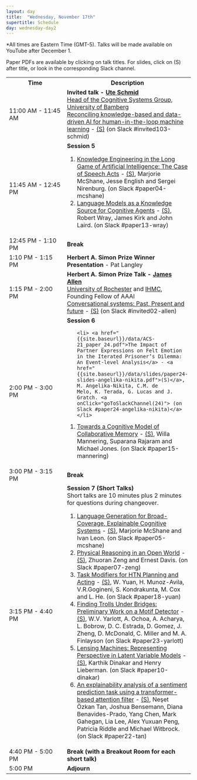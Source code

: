 ```yaml
---
layout: day
title:  "Wednesday, November 17th"
supertitle: Schedule
day: wednesday-day2
---
```



*All times are Eastern Time (GMT-5). Talks will be made available on
 YouTube after December 1.

Paper PDFs are available by clicking on talk titles. For slides, click on
(S) after title, or look in the corresponding Slack channel.

<!-- You can watch the 
     [recorded talks](https://www.youtube.com/playlist?list=PL-1wKlUbAzGTjZjLcOduALuoZ3aupVSqe) for this day.  (FIX LINK) -->

<table>
<tr>
<th width=190px> Time </th>
<th> Description </th>
</tr>
<tr>
  <td> <span class="schedtime"> 11:00 AM - 11:45 AM </span></td><td> 
<b>  Invited talk - <a href="{{site.baseurl}}/speakers/ute_schmid/">Ute Schmid</a> </b><br>
<a href="https://www.uni-bamberg.de/en/cogsys/schmid/">Head of the Cognitive Systems Group, University of Bamberg</a>
<br><a href="{{site.baseurl}}/talks/#schmid">Reconciling knowledge-based and data-driven AI for human-in-the-loop
  machine learning</a>  - <a href="{{site.baseurl}}/data/slides/invited-schmid-slides.pdf">(S)</a><a onClick="goToSlackChannel(103)"> (on Slack #invited103-schmid)</a>
  </td>
  </tr>

<tr>
  <td id="session5"> <span class="schedtime"> 11:45 AM - 12:45 PM </span></td><td> <b> Session 5</b>
<!-- ###### Chaired by TBD -->
  <ol>
   <li> <a href="{{site.baseurl}}/data/ACS-21_paper_4.pdf">Knowledge
  Engineering in the Long Game of Artificial Intelligence: The Case of
  Speech Acts</a> - <a href="{{site.baseurl}}/data/slides/paper04-slides-mcshane.pdf">(S)</a>, Marjorie McShane, Jesse
   English and Sergei Nirenburg. <a onClick="goToSlackChannel(4)"> (on Slack #paper04-mcshane)</a></li>
   <li> <a href="{{site.baseurl}}/data/ACS-21_paper_13.pdf">Language Models
  as a Knowledge Source for Cognitive Agents</a> -  <a href="{{site.baseurl}}/data/slides/paper13-slides-wray-kirk-laird.pdf">(S)</a>,
  Robert Wray, James Kirk and John Laird. 
 <a onClick="goToSlackChannel(13)"> (on Slack #paper13-wray)</a></li>
  </ol>
  </td>
</tr>

<tr> <td> <span class="schedtime"> 12:45 PM - 1:10 PM </span></td> <td>  <b> Break</b> </td> </tr>
<tr> <td> <span class="schedtime"> 1:10 PM - 1:15 PM </span></td> <td>
<b> Herbert A. Simon Prize Winner Presentation </b>  - Pat Langley</td>
</tr>

<tr>
<td> <span class="schedtime"> 1:15 PM - 2:00 PM </span></td>
<td> <b>  Herbert A. Simon Prize Talk - <a href="{{site.baseurl}}/speakers/james_allen/"> James Allen</a> </b><br>
    <a href="https://www.cs.rochester.edu/u/james/">University of
    Rochester</a> and <a href="https://www.ihmc.us/groups/jallen/">IHMC</a>, Founding Fellow of AAAI<br>
    <a href="{{site.baseurl}}/talks/#allen">Conversational systems: Past, Present and future</a>  - <a href="{{site.baseurl}}/data/slides/invited-Allen-slides-SimonTalk.pdf">(S)</a> <a onClick="goToSlackChannel(102)"> (on Slack #invited02-allen)</a></td>
  </tr>



<tr>
  <td id="session6"> <span class="schedtime"> 2:00 PM - 3:00 PM </span></td><td> <b> Session 6 </b>
<!-- ###### Chaired by TBD -->
  <ol>

    <li> <a href="{{site.baseurl}}/data/ACS-21_paper_24.pdf">The Impact of
    Partner Expressions on Felt Emotion in the Iterated Prisoner’s Dilemma:
    An Event-level Analysis</a> - <a href="{{site.baseurl}}/data/slides/paper24-slides-angelika-nikita.pdf">(S)</a>, M. Angelika-Nikita, C.M. de
    Melo, K. Terada, G. Lucas and J. Gratch. <a onClick="goToSlackChannel(24)"> (on Slack #paper24-angelika-nikita)</a></li>

   <li> <a href="{{site.baseurl}}/data/ACS-21_paper_15.pdf">Towards a Cognitive Model of
    Collaborative Memory</a> - <a href="{{site.baseurl}}/data/slides/paper15-slides-mannering.pdf">(S)</a>, Willa Mannering, Suparana Rajaram and Michael
    Jones. <a onClick="goToSlackChannel(15)"> (on Slack #paper15-mannering)</a> </li> 
    
  </ol>
  </td>
  </tr>
<tr>
    <td> <span class="schedtime"> 3:00 PM - 3:15 PM </span></td> <td>  <b>
    Break</b> </td>
    </tr>
<tr>
  <td id="session7"> <span class="schedtime"> 3:15 PM - 4:40 PM </span></td><td> <b>
  Session 7 (Short Talks)</b>
  <div class=shortnote>Short talks are 10 minutes plus 2 minutes for questions during changeover.</div>
<!-- ###### Chaired by TBD -->
 <ol>
  <li> <a href="{{site.baseurl}}/data/ACS-21_paper_5.pdf">Language
  Generation for Broad-Coverage, Explainable Cognitive Systems</a>
   - <a href="{{site.baseurl}}/data/slides/paper05-slides-mcshane-leon.pdf">(S)</a>,
  Marjorie McShane and Ivan Leon. <a onClick="goToSlackChannel(5)"> (on Slack #paper05-mcshane)</a></li>
  <li> <a href="{{site.baseurl}}/data/ACS-21_paper_7.pdf">Physical
  Reasoning in an Open World</a> - <a href="{{site.baseurl}}/data/slides/paper07-slides-zeng-davis.pdf">(S)</a>,
  Zhuoran Zeng and Ernest Davis. <a onClick="goToSlackChannel(7)"> (on Slack #paper07-zeng)</a></li>
  <li> <a href="{{site.baseurl}}/data/ACS-21_paper_18.pdf">Task Modifiers
  for HTN Planning and Acting</a> - <a href="{{site.baseurl}}/data/slides/paper18-slides-yuan.pdf">(S)</a>,
  W. Yuan, H. Munoz-Avila, V.R.Gogineni, S. Kondrakunta, M. Cox and L. He. <a onClick="goToSlackChannel(18)"> (on Slack #paper18-yuan)</a></li>

   <li> <a href="{{site.baseurl}}/data/ACS-21_paper_23.pdf">Finding Trolls
   Under Bridges: Preliminary Work on a Motif Detector</a> - <a href="{{site.baseurl}}/data/slides/paper23-slides-yarlott.pdf">(S)</a>,
   W.V. Yarlott, A. Ochoa, A. Acharya, L. Bobrow, D. C. Estrada, D. Gomez,
   J. Zheng, D. McDonald, C. Miller and M. A. Finlayson<a onClick="goToSlackChannel(23)"> (on Slack #paper23-yarlott)</a></li>
   <li> <a href="{{site.baseurl}}/data/ACS-21_paper_10.pdf">Lensing
   Machines: Representing Perspective in Latent Variable Models</a> - <a href="{{site.baseurl}}/data/slides/paper10-slides-kinakar-liberman.pdf">(S)</a>, Karthik Dinakar and Henry Lieberman. <a onClick="goToSlackChannel(10)"> (on Slack #paper10-dinakar)</a></li>
  <li> <a href="{{site.baseurl}}/data/ACS-21_paper_22.pdf">An explainability analysis of a
   sentiment prediction task using a transformer-based attention
   filter</a> - <a href="{{site.baseurl}}/data/slides/paper22-slides-tan.pdf">(S)</a>, Neşet Özkan Tan, Joshua Bensemann, Diana Benavides-Prado,
   Yang Chen, Mark Gahegan, Lia Lee, Alex Yuxuan Peng, Patricia Riddle and
   Michael Witbrock. <a onClick="goToSlackChannel(22)"> (on Slack #paper22-tan)</a></li>
  </ol>
  </td>
</tr>
<tr>
  <td> <span class="schedtime">  4:40 PM - 5:00 PM </span></td>
  <td>  <b> Break (with a Breakout Room for each short talk) </b>
  </td>
  </tr>
  <tr>
  <td> <span class="schedtime"> 5:00 PM </span></td>
  <td>  <b> Adjourn </b> </td>
</tr>
</table>

